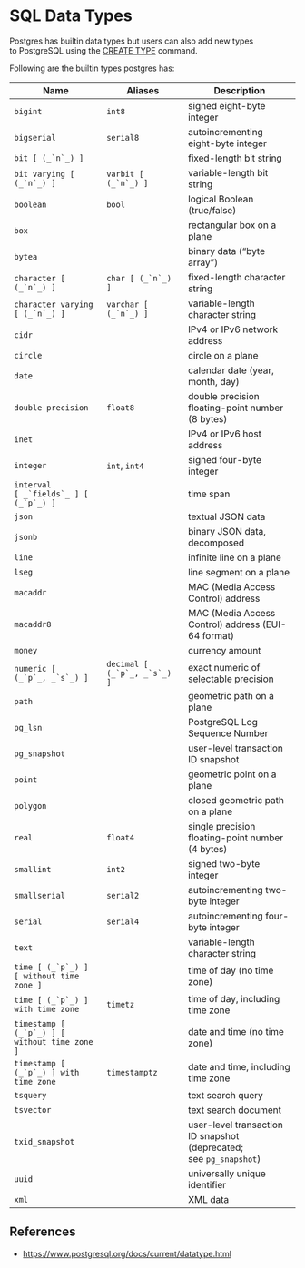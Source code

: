 # SQL Data Types

Postgres has builtin data types but users can also add new types to PostgreSQL using the [CREATE TYPE](https://www.postgresql.org/docs/current/sql-createtype.html "CREATE TYPE") command.

Following are the builtin types postgres has:

| Name                                            | Aliases                        | Description                                                        |
| ----------------------------------------------- | ------------------------------ | ------------------------------------------------------------------ |
| `bigint`                                        | `int8`                         | signed eight-byte integer                                          |
| `bigserial`                                     | `serial8`                      | autoincrementing eight-byte integer                                |
| ``bit [ (_`n`_) ]``                             |                                | fixed-length bit string                                            |
| ``bit varying [ (_`n`_) ]``                     | ``varbit [ (_`n`_) ]``         | variable-length bit string                                         |
| `boolean`                                       | `bool`                         | logical Boolean (true/false)                                       |
| `box`                                           |                                | rectangular box on a plane                                         |
| `bytea`                                         |                                | binary data (“byte array”)                                         |
| ``character [ (_`n`_) ]``                       | ``char [ (_`n`_) ]``           | fixed-length character string                                      |
| ``character varying [ (_`n`_) ]``               | ``varchar [ (_`n`_) ]``        | variable-length character string                                   |
| `cidr`                                          |                                | IPv4 or IPv6 network address                                       |
| `circle`                                        |                                | circle on a plane                                                  |
| `date`                                          |                                | calendar date (year, month, day)                                   |
| `double precision`                              | `float8`                       | double precision floating-point number (8 bytes)                   |
| `inet`                                          |                                | IPv4 or IPv6 host address                                          |
| `integer`                                       | `int`, `int4`                  | signed four-byte integer                                           |
| ``interval [ _`fields`_ ] [ (_`p`_) ]``         |                                | time span                                                          |
| `json`                                          |                                | textual JSON data                                                  |
| `jsonb`                                         |                                | binary JSON data, decomposed                                       |
| `line`                                          |                                | infinite line on a plane                                           |
| `lseg`                                          |                                | line segment on a plane                                            |
| `macaddr`                                       |                                | MAC (Media Access Control) address                                 |
| `macaddr8`                                      |                                | MAC (Media Access Control) address (EUI-64 format)                 |
| `money`                                         |                                | currency amount                                                    |
| ``numeric [ (_`p`_, _`s`_) ]``                  | ``decimal [ (_`p`_, _`s`_) ]`` | exact numeric of selectable precision                              |
| `path`                                          |                                | geometric path on a plane                                          |
| `pg_lsn`                                        |                                | PostgreSQL Log Sequence Number                                     |
| `pg_snapshot`                                   |                                | user-level transaction ID snapshot                                 |
| `point`                                         |                                | geometric point on a plane                                         |
| `polygon`                                       |                                | closed geometric path on a plane                                   |
| `real`                                          | `float4`                       | single precision floating-point number (4 bytes)                   |
| `smallint`                                      | `int2`                         | signed two-byte integer                                            |
| `smallserial`                                   | `serial2`                      | autoincrementing two-byte integer                                  |
| `serial`                                        | `serial4`                      | autoincrementing four-byte integer                                 |
| `text`                                          |                                | variable-length character string                                   |
| ``time [ (_`p`_) ] [ without time zone ]``      |                                | time of day (no time zone)                                         |
| ``time [ (_`p`_) ] with time zone``             | `timetz`                       | time of day, including time zone                                   |
| ``timestamp [ (_`p`_) ] [ without time zone ]`` |                                | date and time (no time zone)                                       |
| ``timestamp [ (_`p`_) ] with time zone``        | `timestamptz`                  | date and time, including time zone                                 |
| `tsquery`                                       |                                | text search query                                                  |
| `tsvector`                                      |                                | text search document                                               |
| `txid_snapshot`                                 |                                | user-level transaction ID snapshot (deprecated; see `pg_snapshot`) |
| `uuid`                                          |                                | universally unique identifier                                      |
| `xml`                                           |                                | XML data                                                           |

## References

- https://www.postgresql.org/docs/current/datatype.html
